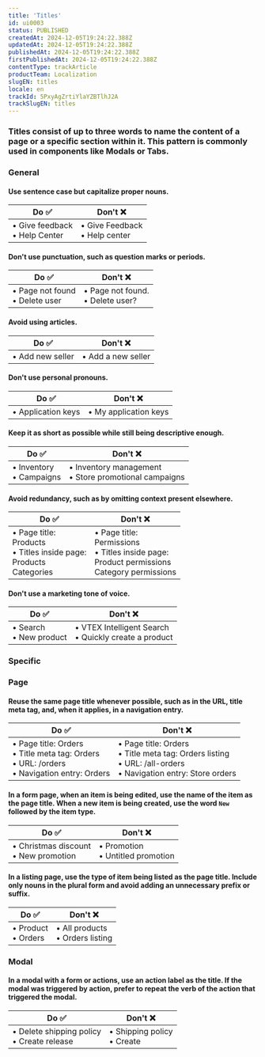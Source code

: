 ```yaml
---
title: 'Titles'
id: ui0003
status: PUBLISHED
createdAt: 2024-12-05T19:24:22.388Z
updatedAt: 2024-12-05T19:24:22.388Z
publishedAt: 2024-12-05T19:24:22.388Z
firstPublishedAt: 2024-12-05T19:24:22.388Z
contentType: trackArticle
productTeam: Localization
slugEN: titles
locale: en
trackId: 5PxyAgZrtiYlaYZBTlhJ2A
trackSlugEN: titles
---
```


### Titles consist of up to three words to name the content of a page or a specific section within it. This pattern is commonly used in components like Modals or Tabs.

### General

#### Use sentence case but capitalize proper nouns.

| Do ✅ | Don't ❌ |
| --------- | ------------ |
| • Give feedback <br> • Help Center | • Give Feedback <br> • Help center |

#### Don't use punctuation, such as question marks or periods.

| Do ✅ | Don't ❌ |
| --------- | ------------ |
| • Page not found <br> • Delete user | • Page not found. <br> • Delete user? |

#### Avoid using articles.

| Do ✅ | Don't ❌ |
| --------- | ------------ |
| • Add new seller | • Add a new seller |

#### Don't use personal pronouns.

| Do ✅ | Don't ❌ |
| --------- | ------------ |
| • Application keys | • My application keys |

#### Keep it as short as possible while still being descriptive enough.

| Do ✅ | Don't ❌ |
| --------- | ------------ |
| • Inventory <br> • Campaigns | • Inventory management <br> • Store promotional campaigns |

#### Avoid redundancy, such as by omitting context present elsewhere.

| Do ✅ | Don't ❌ |
| --------- | ------------ |
| • Page title: <br> Products <br> • Titles inside page: <br> Products <br> Categories | • Page title: <br> Permissions <br> • Titles inside page: <br> Product permissions <br> Category permissions |

#### Don't use a marketing tone of voice.

| Do ✅ | Don't ❌ |
| --------- | ------------ |
| • Search <br> • New product | • VTEX Intelligent Search <br> • Quickly create a product |

### Specific

### Page

#### Reuse the same page title whenever possible, such as in the URL, title meta tag, and, when it applies, in a navigation entry.

| Do ✅ | Don't ❌ |
| --------- | ------------ |
| • Page title: Orders <br> • Title meta tag: Orders <br> • URL: /orders <br> • Navigation entry: Orders | • Page title: Orders <br> • Title meta tag: Orders listing <br> • URL: /all-orders <br> • Navigation entry: Store orders |

#### In a form page, when an item is being edited, use the name of the item as the page title. When a new item is being created, use the word `New` followed by the item type.

| Do ✅ | Don't ❌ |
| --------- | ------------ |
| • Christmas discount <br> • New promotion | • Promotion <br> • Untitled promotion |

#### In a listing page, use the type of item being listed as the page title. Include only nouns in the plural form and avoid adding an unnecessary prefix or suffix.

| Do ✅ | Don't ❌ |
| --------- | ------------ |
| • Product <br> • Orders | • All products <br> • Orders listing |

### Modal

#### In a modal with a form or actions, use an action label as the title. If the modal was triggered by action, prefer to repeat the verb of the action that triggered the modal.

| Do ✅ | Don't ❌ |
| --------- | ------------ |
| • Delete shipping policy <br> • Create release | • Shipping policy <br> • Create |
